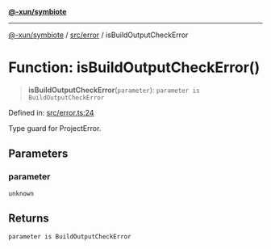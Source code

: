 [**@-xun/symbiote**](../../../README.md)

***

[@-xun/symbiote](../../../README.md) / [src/error](../README.md) / isBuildOutputCheckError

# Function: isBuildOutputCheckError()

> **isBuildOutputCheckError**(`parameter`): `parameter is BuildOutputCheckError`

Defined in: [src/error.ts:24](https://github.com/Xunnamius/symbiote/blob/9d125f863e55b05b020914ff4ddfee626423b9b7/src/error.ts#L24)

Type guard for ProjectError.

## Parameters

### parameter

`unknown`

## Returns

`parameter is BuildOutputCheckError`
